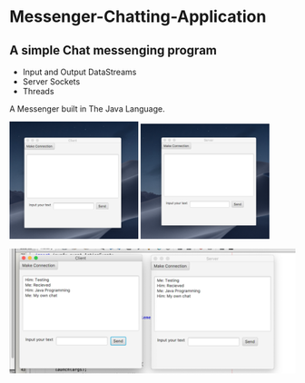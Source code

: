 # Messenger-Chatting-Application
## A simple Chat messenging program

- Input and Output DataStreams 
- Server Sockets
- Threads

A Messenger built in The Java Language.

<img src="https://github.com/kiaito/Messenger-Chat-/blob/master/clientimg.png?raw=true" width="45%"/> 
<img src="https://github.com/kiaito/Messenger-Chat-/blob/master/serverimg.png?raw=true" width="45%"/> <br>
                                                                                            
<img src="https://github.com/kiaito/Messenger-Chat-/blob/master/chatproimg.png?raw=true"> <br>
